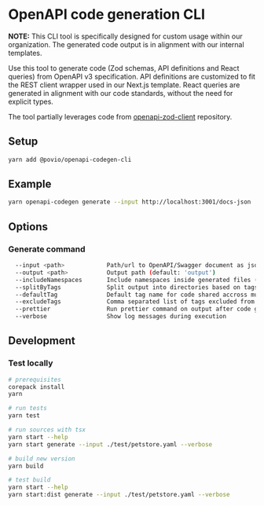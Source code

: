 # OpenAPI code generation CLI

**NOTE:** This CLI tool is specifically designed for custom usage within our organization. The generated code output is in alignment with our internal templates.

Use this tool to generate code (Zod schemas, API definitions and React queries) from OpenAPI v3 specification. API definitions are customized to fit the REST client wrapper used in our Next.js template. React queries are generated in alignment with our code standards, without the need for explicit types.

The tool partially leverages code from [openapi-zod-client](https://github.com/astahmer/openapi-zod-client) repository.

## Setup

```bash
yarn add @povio/openapi-codegen-cli
```

## Example

```bash
yarn openapi-codegen generate --input http://localhost:3001/docs-json
```

## Options

### Generate command

```sh
  --input <path>            Path/url to OpenAPI/Swagger document as json/yaml
  --output <path>           Output path (default: 'output')
  --includeNamespaces       Include namespaces inside generated files (default: true)
  --splitByTags             Split output into directories based on tags in OpenAPI operations (default: true)
  --defaultTag              Default tag name for code shared accross multiple tags (default: 'Common')
  --excludeTags             Comma separated list of tags excluded from the output
  --prettier                Run prettier command on output after code generation (default: true)
  --verbose                 Show log messages during execution
```

## Development

### Test locally

```bash
# prerequisites
corepack install
yarn

# run tests
yarn test

# run sources with tsx
yarn start --help
yarn start generate --input ./test/petstore.yaml --verbose

# build new version
yarn build

# test build
yarn start --help
yarn start:dist generate --input ./test/petstore.yaml --verbose
```
